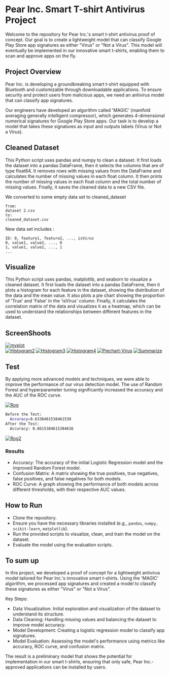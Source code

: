 # Pear Inc. Smart T-shirt Antivirus Project

Welcome to the repository for Pear Inc.'s smart t-shirt antivirus proof of concept. Our goal is to create a lightweight model that can classify Google Play Store app signatures as either "Virus" or "Not a Virus". This model will eventually be implemented in our innovative smart t-shirts, enabling them to scan and approve apps on the fly.

## Project Overview

Pear Inc. is developing a groundbreaking smart t-shirt equipped with Bluetooth and customizable through downloadable applications. To ensure security and protect users from malicious apps, we need an antivirus model that can classify app signatures.

Our engineers have developed an algorithm called 'MAGIC' (manifold averaging generally intelligent compressor), which generates 4-dimensional numerical signatures for Google Play Store apps. Our task is to develop a model that takes these signatures as input and outputs labels (Virus or Not a Virus).
 

## Cleaned Dataset
This Python script uses pandas and numpy to clean a dataset. It first loads the dataset into a pandas DataFrame, then it selects the columns that are of type float64. It removes rows with missing values from the DataFrame and calculates the number of missing values in each float column. It then prints the number of missing values in each float column and the total number of missing values. Finally, it saves the cleaned data to a new CSV file.

We converted to some empty data set to cleaned_dataset
```
from:
dataset 2.csv
to:
cleaned_dataset.csv
```
New data set includes :
```
ID: 0, feature1, feature2, ..., isVirus
0, value1, value2, ..., 0
1, value1, value2, ..., 1
...

```



## Visualize 

This Python script uses pandas, matplotlib, and seaborn to visualize a cleaned dataset. It first loads the dataset into a pandas DataFrame, then it plots a histogram for each feature in the dataset, showing the distribution of the data and the mean value. It also plots a pie chart showing the proportion of 'True' and 'False' in the 'isVirus' column. Finally, it calculates the correlation matrix of the data and visualizes it as a heatmap, which can be used to understand the relationships between different features in the dataset.

 
## ScreenShoots

<a href="https://ibb.co/s6jNFc9"><img src="https://i.ibb.co/s6jNFc9/myplot.png" alt="myplot" border="0"></a>  
<a href="https://ibb.co/H7wjG0s"><img src="https://i.ibb.co/H7wjG0s/Histogram2.png" alt="Histogram2" border="0"></a> <a href="https://ibb.co/rkczXRM"><img src="https://i.ibb.co/rkczXRM/Histogram3.png" alt="Histogram3" border="0"></a> <a href="https://ibb.co/wr68ZTb"><img src="https://i.ibb.co/wr68ZTb/Histogram4.png" alt="Histogram4" border="0"></a> <a href="https://ibb.co/6Ng92sB"><img src="https://i.ibb.co/6Ng92sB/Piechart-Virus.png" alt="Piechart-Virus" border="0"></a> <a href="https://ibb.co/j8hNF6M"><img src="https://i.ibb.co/j8hNF6M/Summarize.png" alt="Summarize" border="0"></a>



## Test

By applying more advanced models and techniques, we were able to improve the performance of our virus detection model. The use of Random Forest and hyperparameter tuning significantly increased the accuracy and the AUC of the ROC curve.

<a href="https://ibb.co/LxWKMXW"><img src="https://i.ibb.co/LxWKMXW/Rog.png" alt="Rog" border="0"></a>

```bash
Before the Test:
  Accuracy=0.6338461538461538
After the Test:
  Accuracy: 0.8615384615384616

```





  <a href="https://ibb.co/yWmM6ct"><img src="https://i.ibb.co/yWmM6ct/Rog2.png" alt="Rog2" border="0"></a>

### Results 
* Accuracy: The accuracy of the initial Logistic Regression model and the improved Random Forest model.
* Confusion Matrix: A matrix showing the true positives, true negatives, false positives, and false negatives for both models.
* ROC Curve: A graph showing the performance of both models across different thresholds, with their respective AUC values.


## How to Run

* Clone the repository.
* Ensure you have the necessary libraries installed (e.g.,    `pandas`, `numpy, scikit-learn`, `matplotlib`).
* Run the provided scripts to visualize, clean, and train the model on the dataset.
* Evaluate the model using the evaluation scripts.

  
## To sum up

In this project, we developed a proof of concept for a lightweight antivirus model tailored for Pear Inc.'s innovative smart t-shirts. Using the 'MAGIC' algorithm, we processed app signatures and created a model to classify these signatures as either "Virus" or "Not a Virus".

Key Steps:
* Data Visualization: Initial exploration and visualization of the dataset to understand its structure.
* Data Cleaning: Handling missing values and balancing the dataset to improve model accuracy.
* Model Development: Creating a logistic regression model to classify app signatures.
* Model Evaluation: Assessing the model's performance using metrics like accuracy, ROC curve, and confusion matrix.


The result is a preliminary model that shows the potential for implementation in our smart t-shirts, ensuring that only safe, Pear Inc.-approved applications can be installed by users.



  

